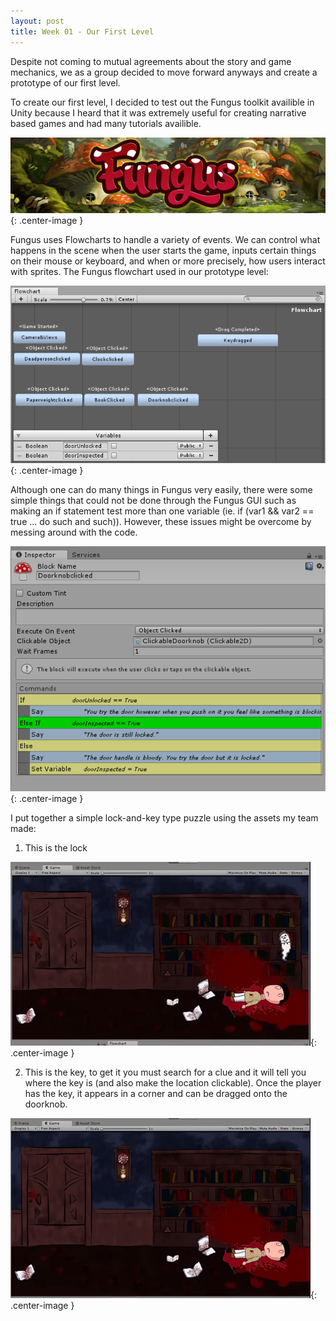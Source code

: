 ```yaml
---
layout: post
title: Week 01 - Our First Level
---
```


Despite not coming to mutual agreements about the story and game mechanics, we as a group decided to move forward anyways and create a prototype of our first level.

To create our first level, I decided to test out the Fungus toolkit availible in Unity because I heard that it was extremely useful for creating narrative based games and had many tutorials availible.

![Fungus](/images/FungusFlyer_Narrow.png){: .center-image }


Fungus uses Flowcharts to handle a variety of events. We can control what happens in the scene when the user starts the game, inputs certain things on their mouse or keyboard, and when or more precisely, how users interact with sprites. The Fungus flowchart used in our prototype level:

![FungusFlowchart](/images/FungusFlowchart.png){: .center-image }


Although one can do many things in Fungus very easily, there were some simple things that could not be done through the Fungus GUI such as making an if statement test more than one variable (ie. if (var1 && var2 == true ... do such and such)). However, these issues might be overcome by messing around with the code.

![FungusFlowchart](/images/FungusCommand.png){: .center-image }


I put together a simple lock-and-key type puzzle using the assets my team made:

1) This is the lock

![FungusLock](/images/FungusLockedgif.gif){: .center-image }

2) This is the key, to get it you must search for a clue and it will tell you where the key is (and also make the location clickable). Once the player has the key, it appears in a corner and can be dragged onto the doorknob.

![FungusLock](/images/FungusKeygif.gif){: .center-image }
